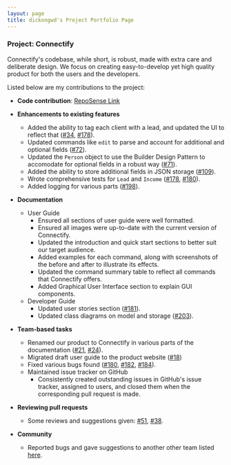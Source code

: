 ```yaml
---
layout: page
title: dickongwd's Project Portfolio Page
---
```


### Project: Connectify

Connectify's codebase, while short, is robust, made with extra care and deliberate design. We focus on creating easy-to-develop yet high quality product for both the users and the developers.

Listed below are my contributions to the project:

* **Code contribution**: [RepoSense Link](https://nus-cs2103-ay2324s1.github.io/tp-dashboard/?search=&sort=totalCommits&sortWithin=title&timeframe=commit&mergegroup=&groupSelect=groupByRepos&breakdown=true&checkedFileTypes=docs~functional-code~test-code&since=2023-09-22&tabOpen=true&tabType=authorship&tabAuthor=dickongwd&tabRepo=AY2324S1-CS2103T-F11-4%2Ftp%5Bmaster%5D&authorshipIsMergeGroup=false&authorshipFileTypes=docs~functional-code~test-code&authorshipIsBinaryFileTypeChecked=false&authorshipIsIgnoredFilesChecked=false)


* **Enhancements to existing features**
  * Added the ability to tag each client with a lead, and updated the UI to reflect that ([#34](https://github.com/AY2324S1-CS2103T-F11-4/tp/pull/34), [#178](https://github.com/AY2324S1-CS2103T-F11-4/tp/pull/178)).
  * Updated commands like `edit` to parse and account for additional and optional fields ([#72](https://github.com/AY2324S1-CS2103T-F11-4/tp/pull/72)).
  * Updated the `Person` object to use the Builder Design Pattern to accomodate for optional fields in a robust way ([#71](https://github.com/AY2324S1-CS2103T-F11-4/tp/pull/71)).
  * Added the ability to store additional fields in JSON storage ([#109](https://github.com/AY2324S1-CS2103T-F11-4/tp/pull/109)).
  * Wrote comprehensive tests for `Lead` and `Income` ([#178](https://github.com/AY2324S1-CS2103T-F11-4/tp/pull/178), [#180](https://github.com/AY2324S1-CS2103T-F11-4/tp/pull/180)).
  * Added logging for various parts ([#198](https://github.com/AY2324S1-CS2103T-F11-4/tp/pull/198)).


* **Documentation**
  * User Guide
    * Ensured all sections of user guide were well formatted.
    * Ensured all images were up-to-date with the current version of Connectify.
    * Updated the introduction and quick start sections to better suit our target audience.
    * Added examples for each command, along with screenshots of the before and after to illustrate its effects.
    * Updated the command summary table to reflect all commands that Connectify offers.
    * Added Graphical User Interface section to explain GUI components.
  * Developer Guide
    * Updated user stories section ([#181](https://github.com/AY2324S1-CS2103T-F11-4/tp/pull/181)).
    * Updated class diagrams on model and storage ([#203](https://github.com/AY2324S1-CS2103T-F11-4/tp/pull/203)).
  

* **Team-based tasks**
  * Renamed our product to Connectify in various parts of the documentation ([#21](https://github.com/AY2324S1-CS2103T-F11-4/tp/pull/21), [#24](https://github.com/AY2324S1-CS2103T-F11-4/tp/pull/24)).
  * Migrated draft user guide to the product website ([#18](https://github.com/AY2324S1-CS2103T-F11-4/tp/pull/18))
  * Fixed various bugs found ([#180](https://github.com/AY2324S1-CS2103T-F11-4/tp/pull/180), [#182](https://github.com/AY2324S1-CS2103T-F11-4/tp/pull/182), [#184](https://github.com/AY2324S1-CS2103T-F11-4/tp/pull/184)).
  * Maintained issue tracker on GitHub
    * Consistently created outstanding issues in GitHub's issue tracker, assigned to users, and closed them when the corresponding pull request is made.
    

* **Reviewing pull requests**
  * Some reviews and suggestions given: [#51](https://github.com/AY2324S1-CS2103T-F11-4/tp/pull/51#discussion_r1374561050), [#38](https://github.com/AY2324S1-CS2103T-F11-4/tp/pull/38#issuecomment-1769952399).


* **Community**
  * Reported bugs and gave suggestions to another other team listed [here](https://github.com/dickongwd/ped/issues).
